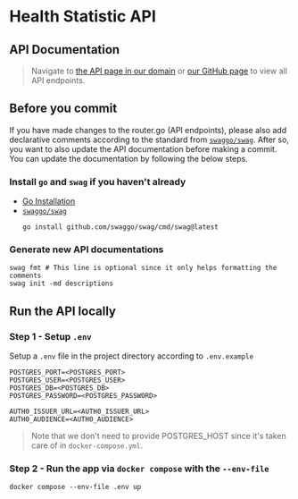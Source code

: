 # Health Statistic API

## API Documentation

> Navigate to [the API page in our domain](https://health-statistic.dechnology.com.tw/swagger/index.html#/Health/get_health_check) or [our GitHub page](https://eesoymilk.github.io/health-statistic-api/) to view all API endpoints.

## Before you commit

If you have made changes to the router.go (API endpoints), please also add declarative comments according to the standard from [`swaggo/swag`](https://github.com/swaggo/swag#declarative-comments-format).
After so, you want to also update the API documentation before making a commit. You can update the documentation by following the below steps.

### Install `go` and `swag` if you haven't already

- [Go Installation](https://go.dev/doc/install)
- [`swaggo/swag`](https://github.com/swaggo/swag#declarative-comments-format)
    ```shell
    go install github.com/swaggo/swag/cmd/swag@latest
    ```

### Generate new API documentations

```shell
swag fmt # This line is optional since it only helps formatting the comments
swag init -md descriptions
```

## Run the API locally

### Step 1 - Setup `.env`

Setup a `.env` file in the project directory according to `.env.example`

```
POSTGRES_PORT=<POSTGRES_PORT>
POSTGRES_USER=<POSTGRES_USER>
POSTGRES_DB=<POSTGRES_DB>
POSTGRES_PASSWORD=<POSTGRES_PASSWORD>

AUTH0_ISSUER_URL=<AUTH0_ISSUER_URL>
AUTH0_AUDIENCE=<AUTH0_AUDIENCE>
```
> Note that we don't need to provide POSTGRES_HOST since it's taken care of in `docker-compose.yml`.

### Step 2 - Run the app via `docker compose` with the `--env-file`

```shell
docker compose --env-file .env up
```
